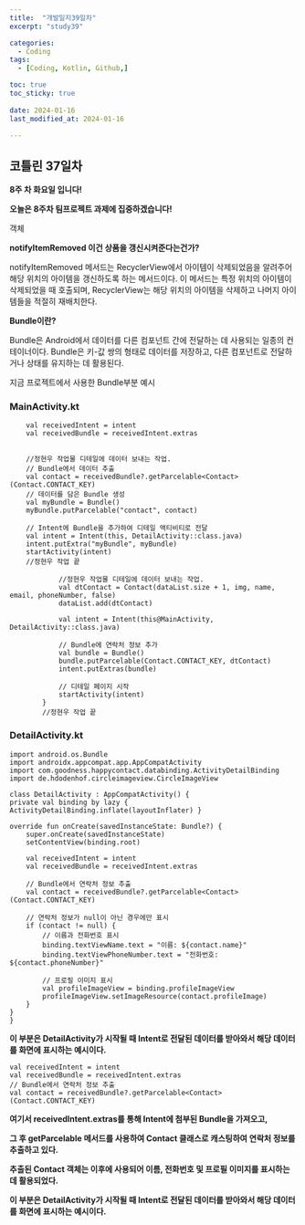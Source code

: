 ```yaml
---
title:  "개발일지39일차" 
excerpt: "study39"

categories:
  - Coding
tags:
  - [Coding, Kotlin, Github,]

toc: true
toc_sticky: true
 
date: 2024-01-16
last_modified_at: 2024-01-16

---
```



## 코틀린 37일차

**8주 차 화요일 입니다!**

**오늘은 8주차 팀프로젝트 과제에 집중하겠습니다!**

객체


**notifyItemRemoved 이건 상품을 갱신시켜준다는건가?**

notifyItemRemoved 메서드는 RecyclerView에서 아이템이 삭제되었음을 알려주어 해당 위치의 아이템을 갱신하도록 하는 메서드이다. 
이 메서드는 특정 위치의 아이템이 삭제되었을 때 호출되며,
RecyclerView는 해당 위치의 아이템을 삭제하고 나머지 아이템들을 적절히 재배치한다.

**Bundle이란?**

Bundle은 Android에서 데이터를 다른 컴포넌트 간에 전달하는 데 사용되는 일종의 컨테이너이다. 
Bundle은 키-값 쌍의 형태로 데이터를 저장하고, 다른 컴포넌트로 전달하거나 상태를 유지하는 데 활용된다.

지금 프로젝트에서 사용한 Bundle부분 예시 


### MainActivity.kt

		val receivedIntent = intent
		val receivedBundle = receivedIntent.extras


		//정현우 작업물 디테일에 데이터 보내는 작업.
		// Bundle에서 데이터 추출
		val contact = receivedBundle?.getParcelable<Contact>(Contact.CONTACT_KEY)
		// 데이터를 담은 Bundle 생성
		val myBundle = Bundle()
		myBundle.putParcelable("contact", contact)

		// Intent에 Bundle을 추가하여 디테일 액티비티로 전달
		val intent = Intent(this, DetailActivity::class.java)
		intent.putExtra("myBundle", myBundle)
		startActivity(intent)
		//정현우 작업 끝

  				//정현우 작업물 디테일에 데이터 보내는 작업.
				val dtContact = Contact(dataList.size + 1, img, name, email, phoneNumber, false)
				dataList.add(dtContact)

				val intent = Intent(this@MainActivity, DetailActivity::class.java)

				// Bundle에 연락처 정보 추가
				val bundle = Bundle()
				bundle.putParcelable(Contact.CONTACT_KEY, dtContact)
				intent.putExtras(bundle)

				// 디테일 페이지 시작
				startActivity(intent)
			}
			//정현우 작업 끝


### DetailActivity.kt

    import android.os.Bundle
    import androidx.appcompat.app.AppCompatActivity
    import com.goodness.happycontact.databinding.ActivityDetailBinding
    import de.hdodenhof.circleimageview.CircleImageView

    class DetailActivity : AppCompatActivity() {
    private val binding by lazy { ActivityDetailBinding.inflate(layoutInflater) }

    override fun onCreate(savedInstanceState: Bundle?) {
        super.onCreate(savedInstanceState)
        setContentView(binding.root)

        val receivedIntent = intent
        val receivedBundle = receivedIntent.extras

        // Bundle에서 연락처 정보 추출
        val contact = receivedBundle?.getParcelable<Contact>(Contact.CONTACT_KEY)

        // 연락처 정보가 null이 아닌 경우에만 표시
        if (contact != null) {
            // 이름과 전화번호 표시
            binding.textViewName.text = "이름: ${contact.name}"
            binding.textViewPhoneNumber.text = "전화번호: ${contact.phoneNumber}"

            // 프로필 이미지 표시
            val profileImageView = binding.profileImageView
            profileImageView.setImageResource(contact.profileImage)
        }
    }
    }

**이 부분은 DetailActivity가 시작될 때 Intent로 전달된 데이터를 받아와서 해당 데이터를 화면에 표시하는 예시이다.**

    val receivedIntent = intent
    val receivedBundle = receivedIntent.extras
    // Bundle에서 연락처 정보 추출
    val contact = receivedBundle?.getParcelable<Contact>(Contact.CONTACT_KEY)
    
**여기서 receivedIntent.extras를 통해 Intent에 첨부된 Bundle을 가져오고,** 

**그 후 getParcelable 메서드를 사용하여 Contact 클래스로 캐스팅하여 연락처 정보를 추출하고 있다.**

**추출된 Contact 객체는 이후에 사용되어 이름, 전화번호 및 프로필 이미지를 표시하는 데 활용되었다.**

**이 부분은 DetailActivity가 시작될 때 Intent로 전달된 데이터를 받아와서 해당 데이터를 화면에 표시하는 예시이다.**
